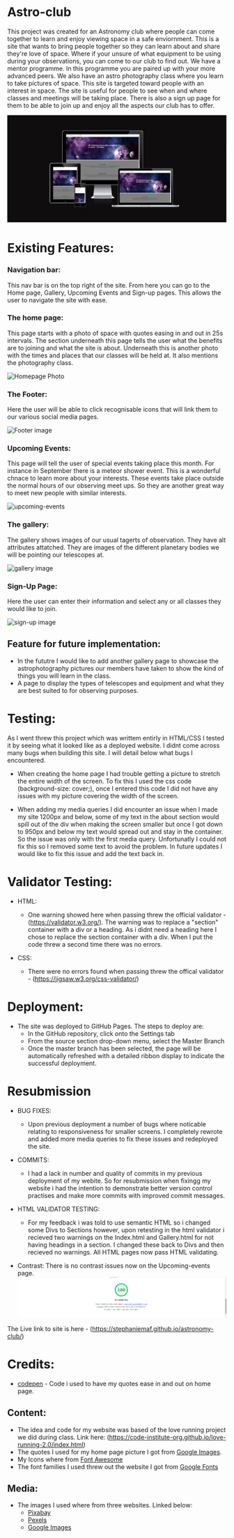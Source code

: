 # Astro-club
This project was created for an Astronomy club where people can come together to learn and enjoy viewing space in a safe enviornment. This is a site that wants to bring people together so they can learn about and share they're love of space. Where if your unsure of what equipment to be using during your observations, you can come to our club to find out. We have a mentor programme. In this programme you are paired up with your more advanced peers. We also have an astro photography class where you learn to take pictures of space. This site is targeted toward people with an interest in space. The site is useful for people to see when and where classes and meetings will be taking place. There is also a sign up page for them to be able to join up and enjoy all the aspects our club has to offer. 

![amiresponsive](assets/images/amirespon.png)


# Existing Features:
### Navigation bar:
This nav bar is on the top right of the site. From here you can go to the Home page, Gallery, Upcoming Events and Sign-up pages. This allows the user to navigate the site with ease.

### The home page:
 This page starts with a photo of space with quotes easing in and out in 25s intervals. The section underneath this page tells the user what the benefits are to joining and what the site is about. Underneath this is another photo with the times and places that our classes will be held at. It also mentions the photography class.

 ![Homepage Photo](../astronomy-club/assets/images/homepage.png)

### The Footer: 
Here the user will be able to click recognisable icons that will link them to our various social media pages.

![Footer image](../astronomy-club/assets/images/footer.png)

### Upcoming Events:
 This page will tell the user of special events taking place this month. For instance in September there is a meteor shower event. This is a wonderful chnace to learn more about your interests. These events take place outside the normal hours of our observing meet ups. So they are another great way to meet new people with similar interests.
 
 ![upcoming-events](../astronomy-club/assets/images/upcoming.png)
### The gallery:
 The gallery shows images of our usual tagerts of observation. They have alt attributes attatched. They are images of the different planetary bodies we will be pointing our telescopes at.

![gallery image](../astronomy-club/assets/images/solar%20system.png)
### Sign-Up Page:
Here the user can enter their information and select any or all classes they would like to join.

![sign-up image](../astronomy-club/assets/images/sign-up.png)

## Feature for future implementation:
* In the fututre I would like to add another gallery page to showcase the astrophotography pictures our members have taken to show the kind of things you will learn in the class.
* A page to display the types of telescopes and equipment and what they are best suited to for observing purposes.

# Testing:
As I went threw this project which was writtem entirly in HTML/CSS I tested it by seeing what it looked like as a deployed website. I didnt come across many bugs when building this site. I will detail below what bugs I encountered.
* When creating the home page I had trouble getting a picture to stretch the entire width of the screen. To fix this I used the css code (background-size: cover;), once I entered this code I did not have any issues with my picture covering the width of the screen.

* When adding my media queries I did encounter an issue when I made my site 1200px and below, some of my text in the about section would spill out of the div when making the screen smaller but once I got down to 950px and below my text would spread out and stay in the container. So the issue was only with the first media query.
Unfortunatly I could not fix this so I removed some text to avoid the problem. In future updates I would like to fix this issue and add the text back in.

# Validator Testing:

* HTML:
    * One warning showed here when passing threw the official validator - (https://validator.w3.org/). The warning was to replace a 
    "section" container with a div or a heading. As i didnt need a heading here I chose to replace the section container with a div. When I put the code threw a second time there was no errors.

* CSS: 
    * There were no errors found when passing threw the offical validator - (https://jigsaw.w3.org/css-validator/)

# Deployment:
* The site was deployed to GitHub Pages. The steps to deploy are:
    * In the GitHub repository, click onto the Settings tab
    * From the source section drop-down menu, select the Master Branch
    * Once the master branch has been selected, the page will be automatically refreshed with a detailed ribbon display to indicate the successful deployment.

# Resubmission
* BUG FIXES:
    * Upon previous deployment a number of bugs where noticable relating to responsiveness for smaller screens. I completely rewrote and added more media queries to fix these issues and redeployed the site.

* COMMITS: 
    * I had a lack in number and quality of commits in my previous deployment of my webite. So for resubmission when fixingg my website i had the intention to demonstrate better version control practises and make more commits with improved commit messages.

* HTML VALIDATOR TESTING: 
    * For my feedback i was told to use semantic HTML so i changed some Divs to Sections however, upon retesting in the html validator i recieved two warnings on the Index.html and Gallery.html for not having headings in a section. I changed these back to Divs and then recieved no warnings. All HTML pages now pass HTML validating.

* Contrast: There is no contrast issues now on the Upcoming-events page.
![lighthouse](assets/images/lighthouse.png)

The Live link to site is here - (https://stephaniemaf.github.io/astronomy-club/)

# Credits:
* [codepen](https://codepen.io/nucliweb/pen/OJXYwm) - Code i used to have my quotes ease in and out on home page.


## Content:
* The idea and code for my website was based of the love running project we did during class. Link here:
  (https://code-institute-org.github.io/love-running-2.0/index.html)
* The quotes I used for my home page picture I got from [Google Images](https://images.google.com/).
* My Icons where from [Font Awesome](https://fontawesome.com/)  
* The font families I used threw out the website I got from [Google Fonts](https://fonts.google.com/about)                  

## Media:
* The images I used where from three websites. Linked below:
    * [Pixabay](https://pixabay.com/)
    * [Pexels](https://www.pexels.com/)
    * [Google Images](https://images.google.com/)





